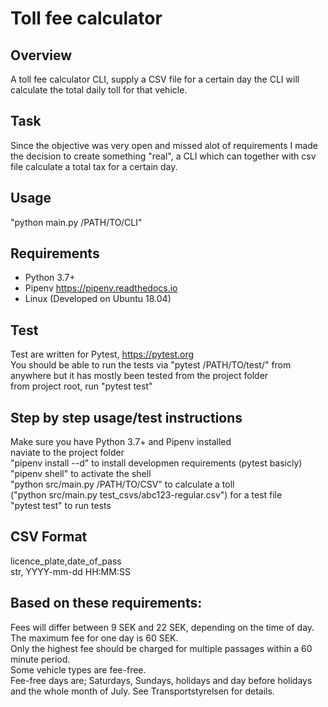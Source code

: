# Toll fee calculator

## Overview

A toll fee calculator CLI, supply a CSV file for a certain day the CLI will calculate the total daily toll for that vehicle.

## Task

Since the objective was very open and missed alot of requirements I made the decision to create something "real", a CLI which can together with csv file calculate a total tax for a certain day.

## Usage

"python main.py /PATH/TO/CLI"

## Requirements

- Python 3.7+
- Pipenv https://pipenv.readthedocs.io
- Linux (Developed on Ubuntu 18.04)

## Test

Test are written for Pytest, https://pytest.org  
You should be able to run the tests via "pytest /PATH/TO/test/" from anywhere but it has mostly been tested from the project folder  
from project root, run "pytest test"

## Step by step usage/test instructions

Make sure you have Python 3.7+ and Pipenv installed  
naviate to the project folder  
"pipenv install --d" to install developmen requirements (pytest basicly)  
"pipenv shell" to activate the shell  
"python src/main.py /PATH/TO/CSV" to calculate a toll  
("python src/main.py test_csvs/abc123-regular.csv") for a test file  
"pytest test" to run tests

## CSV Format

licence_plate,date_of_pass  
str, YYYY-mm-dd HH:MM:SS

## Based on these requirements:

Fees will differ between 9 SEK and 22 SEK, depending on the time of day.  
The maximum fee for one day is 60 SEK.  
Only the highest fee should be charged for multiple passages within a 60 minute period.  
Some vehicle types are fee-free.  
Fee-free days are; Saturdays, Sundays, holidays and day before holidays and the whole month of July. See Transportstyrelsen for details.
